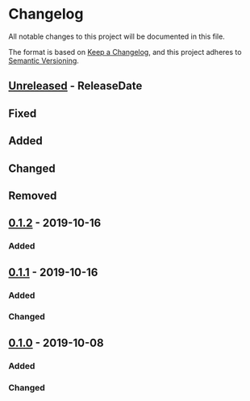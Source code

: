 # Changelog
All notable changes to this project will be documented in this file.

The format is based on [Keep a Changelog](https://keepachangelog.com/en/1.0.0/),
and this project adheres to [Semantic Versioning](https://semver.org/spec/v2.0.0.html).

<!-- next-header -->

## [Unreleased] - ReleaseDate
## Fixed
## Added
## Changed
## Removed

## [0.1.2] - 2019-10-16
### Added

## [0.1.1] - 2019-10-16
### Added
### Changed

## [0.1.0] - 2019-10-08
### Added
### Changed


[Unreleased]: https://github.com/{{REPOSITORY-OWNER}}/{{REPOSITORY-NAME}}/compare/v0.1.2...HEAD
[0.1.2]: https://github.com/{{REPOSITORY-OWNER}}/{{REPOSITORY-NAME}}/v0.1.1...v0.1.2
[0.1.1]: https://github.com/{{REPOSITORY-OWNER}}/{{REPOSITORY-NAME}}/compare/v0.1.0...v0.1.1
[0.1.0]: https://github.com/{{REPOSITORY-OWNER}}/{{REPOSITORY-NAME}}/releases/tag/v0.1.0